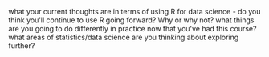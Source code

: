 what your current thoughts are in terms of using R for data science - do you think you'll continue to use R going forward?  Why or why not?
what things are you going to do differently in practice now that you've had this course?
what areas of statistics/data science are you thinking about exploring further?
